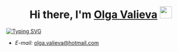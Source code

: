 <h1 align="center">Hi there, I'm <a href="https://profile.intra.42.fr/users/carys" target="_blank">Olga Valieva</a> 
<img src="https://github.com/blackcater/blackcater/raw/main/images/Hi.gif" height="32"/></h1>

[![Typing SVG](https://readme-typing-svg.demolab.com/?lines=Student+of+School+21+)](https://git.io/typing-svg)

* *E-mail:* <olga.valieva@hotmail.com>
